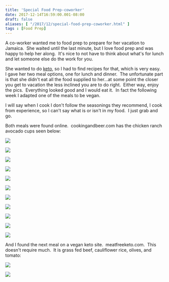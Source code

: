 ```yaml
---
title: 'Special Food Prep-coworker'
date: 2017-12-14T16:59:00.001-08:00
draft: false
aliases: [ "/2017/12/special-food-prep-coworker.html" ]
tags : [Food Prep]
---
```


A co-worker wanted me to food prep to prepare for her vacation to Jamaica.  She waited until the last minute, but I love food prep and was happy to help her along.  It's nice to not have to think about what's for lunch and let someone else do the work for you.  
  
She wanted to do [keto](https://www.dietdoctor.com/low-carb/keto), so I had to find recipes for that, which is very easy.  I gave her two meal options, one for lunch and dinner.  The unfortunate part is that she didn't eat all the food supplied to her...at some point the closer you get to vacation the less inclined you are to do right.  Either way, enjoy the pics.  Everything looked good and I would eat it.  In fact the following week I adapted one of the meals to be vegan.  
  
I will say when I cook I don't follow the seasonings they recommend, I cook from experience, so I can't say what is or isn't in my food.  I just grab and go.  
  
Both meals were found online.  cookingandbeer.com has the chicken ranch avocado cups seen below:  
  

[![](https://3.bp.blogspot.com/-g8IZ5F8fijU/WjMcIyjuu_I/AAAAAAAAESc/vm-mDDmIrAkR1W8Za2TnFcRuTfePm9UxQCLcBGAs/s640/IMG_0099%255B1%255D.JPG)](https://3.bp.blogspot.com/-g8IZ5F8fijU/WjMcIyjuu_I/AAAAAAAAESc/vm-mDDmIrAkR1W8Za2TnFcRuTfePm9UxQCLcBGAs/s1600/IMG_0099%255B1%255D.JPG)

  

[![](https://3.bp.blogspot.com/-oZ6VrZCDjPQ/WjMcM7UypFI/AAAAAAAAESg/iDH2CkmqNsUl_eLePBUjCokjo81WwkqpgCLcBGAs/s640/IMG_0100%255B1%255D.JPG)](https://3.bp.blogspot.com/-oZ6VrZCDjPQ/WjMcM7UypFI/AAAAAAAAESg/iDH2CkmqNsUl_eLePBUjCokjo81WwkqpgCLcBGAs/s1600/IMG_0100%255B1%255D.JPG)

  

[![](https://1.bp.blogspot.com/-zstAChox4ZY/WjMcOvMV1aI/AAAAAAAAESk/W0ICJggBEH8yKvsgchTZ4PTtnaKetISGwCLcBGAs/s640/IMG_0101%255B1%255D.JPG)](https://1.bp.blogspot.com/-zstAChox4ZY/WjMcOvMV1aI/AAAAAAAAESk/W0ICJggBEH8yKvsgchTZ4PTtnaKetISGwCLcBGAs/s1600/IMG_0101%255B1%255D.JPG)

  

[![](https://2.bp.blogspot.com/-G_TdVEconzI/WjMcQawO9tI/AAAAAAAAESo/CiE9NxZ68yQB3jeJ6PAtyZKyqnsUarXSgCLcBGAs/s640/IMG_0102%255B1%255D.JPG)](https://2.bp.blogspot.com/-G_TdVEconzI/WjMcQawO9tI/AAAAAAAAESo/CiE9NxZ68yQB3jeJ6PAtyZKyqnsUarXSgCLcBGAs/s1600/IMG_0102%255B1%255D.JPG)

  

[![](https://3.bp.blogspot.com/-rrCj9tp3YJ0/WjMcSM7rzNI/AAAAAAAAESs/ISKOwgipvtkJC8zRLdfsxn4a1Q-BqcazQCLcBGAs/s640/IMG_0103%255B1%255D.JPG)](https://3.bp.blogspot.com/-rrCj9tp3YJ0/WjMcSM7rzNI/AAAAAAAAESs/ISKOwgipvtkJC8zRLdfsxn4a1Q-BqcazQCLcBGAs/s1600/IMG_0103%255B1%255D.JPG)

  

[![](https://1.bp.blogspot.com/-UbOZ83aqGSI/WjMcUGHbuEI/AAAAAAAAESw/GimI92fq0XcD7DVbFidbWYgQ_3NPHsQzACLcBGAs/s640/IMG_0104%255B1%255D.JPG)](https://1.bp.blogspot.com/-UbOZ83aqGSI/WjMcUGHbuEI/AAAAAAAAESw/GimI92fq0XcD7DVbFidbWYgQ_3NPHsQzACLcBGAs/s1600/IMG_0104%255B1%255D.JPG)

  

[![](https://1.bp.blogspot.com/-01P5XYi7FtM/WjMcVw0mFtI/AAAAAAAAES0/5IlBKhV2ku0aWVHnF749rhp7aCf7lS8IQCLcBGAs/s640/IMG_0105%255B1%255D.JPG)](https://1.bp.blogspot.com/-01P5XYi7FtM/WjMcVw0mFtI/AAAAAAAAES0/5IlBKhV2ku0aWVHnF749rhp7aCf7lS8IQCLcBGAs/s1600/IMG_0105%255B1%255D.JPG)

  

[![](https://3.bp.blogspot.com/-tArb1vGQAX0/WjMcXbICoAI/AAAAAAAAES4/DNx_HClhwJ82nmEq-bLRkg3BNkk04dwXACLcBGAs/s640/IMG_0106%255B1%255D.JPG)](https://3.bp.blogspot.com/-tArb1vGQAX0/WjMcXbICoAI/AAAAAAAAES4/DNx_HClhwJ82nmEq-bLRkg3BNkk04dwXACLcBGAs/s1600/IMG_0106%255B1%255D.JPG)

  

[![](https://3.bp.blogspot.com/-hZ-inABqV9A/WjMcY_cUv6I/AAAAAAAAES8/htHivKnqLVEhZJ51HINYOpOerzs2mDSswCLcBGAs/s640/IMG_0107%255B1%255D.JPG)](https://3.bp.blogspot.com/-hZ-inABqV9A/WjMcY_cUv6I/AAAAAAAAES8/htHivKnqLVEhZJ51HINYOpOerzs2mDSswCLcBGAs/s1600/IMG_0107%255B1%255D.JPG)

  

[![](https://4.bp.blogspot.com/--zRMxjEgy-Y/WjMcapuxn-I/AAAAAAAAETA/P_suNX3KcLIw45MYW8uDxepA8XrU2WyCwCLcBGAs/s640/IMG_0108%255B1%255D.JPG)](https://4.bp.blogspot.com/--zRMxjEgy-Y/WjMcapuxn-I/AAAAAAAAETA/P_suNX3KcLIw45MYW8uDxepA8XrU2WyCwCLcBGAs/s1600/IMG_0108%255B1%255D.JPG)

  

[![](https://3.bp.blogspot.com/-EFHnE-fmulM/WjMcclCjItI/AAAAAAAAETE/0KqMNdQpNZgCxf9mylsYZN9Ib1r1W-puwCLcBGAs/s640/IMG_0109%255B1%255D.JPG)](https://3.bp.blogspot.com/-EFHnE-fmulM/WjMcclCjItI/AAAAAAAAETE/0KqMNdQpNZgCxf9mylsYZN9Ib1r1W-puwCLcBGAs/s1600/IMG_0109%255B1%255D.JPG)

  

And I found the next meal on a vegan keto site.  meatfreeketo.com.  This doesn't require much.  It is grass fed beef, cauliflower rice, olives, and tomato:

  

[![](https://3.bp.blogspot.com/-z9MNjCYcmwE/WjMd8XPe30I/AAAAAAAAETQ/-WPWhoNIE5cgi53mAOAXxtUPkCKKv4n9QCLcBGAs/s640/IMG_0112%255B1%255D.JPG)](https://3.bp.blogspot.com/-z9MNjCYcmwE/WjMd8XPe30I/AAAAAAAAETQ/-WPWhoNIE5cgi53mAOAXxtUPkCKKv4n9QCLcBGAs/s1600/IMG_0112%255B1%255D.JPG)

  

[![](https://4.bp.blogspot.com/-Yy7Pnykl8E4/WjMeABoKRVI/AAAAAAAAETU/XQlqmdfAvroj-dzWfTyBQCKNJOOvDDGAgCLcBGAs/s640/IMG_0114%255B1%255D.JPG)](https://4.bp.blogspot.com/-Yy7Pnykl8E4/WjMeABoKRVI/AAAAAAAAETU/XQlqmdfAvroj-dzWfTyBQCKNJOOvDDGAgCLcBGAs/s1600/IMG_0114%255B1%255D.JPG)